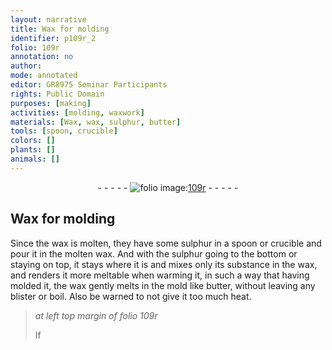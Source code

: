 ```yaml
---
layout: narrative
title: Wax for molding
identifier: p109r_2
folio: 109r
annotation: no
author:
mode: annotated
editor: GR8975 Seminar Participants
rights: Public Domain
purposes: [making]
activities: [molding, waxwork]
materials: [Wax, wax, sulphur, butter]
tools: [spoon, crucible]
colors: []
plants: []
animals: []
---
```


 <div class="folio" align="center">- - - - - <a href="http://gallica.bnf.fr/ark:/12148/btv1b10500001g/f223.image" target="_blank"><img src="https://cu-mkp.github.io/GR8975-edition/assets/photo-icon.png" alt="folio image: " style="display:inline-block; margin-bottom:-3px;"/>109r</a> - - - - - </div>  <span class="activity"></span> <span class="activity"></span> 

## <span class="material">Wax</span> for molding

 
<span class="activity"></span>Since the <span class="material">wax</span> is molten, they have some <span class="material">sulphur</span> in a <span class="tool">spoon</span> or <span class="tool">crucible</span> and pour it in the molten <span class="material">wax</span>. And with the <span class="material">sulphur</span> going to the bottom or staying on top, it stays where it is and mixes only its substance in the <span class="material">wax</span>, and renders it more meltable when warming it, in such a way that having molded it, the <span class="material">wax</span> gently melts in the mold like <span class="material">butter</span>, without leaving any blister or boil. Also be warned to not give it too much heat.
 
> *at left top margin of folio 109r*
> 
> If
 